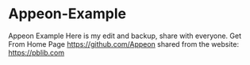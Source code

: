 # Appeon-Example
 Appeon Example Here is my edit and backup, share with everyone. Get From Home Page https://github.com/Appeon
shared from the website: https://pblib.com
